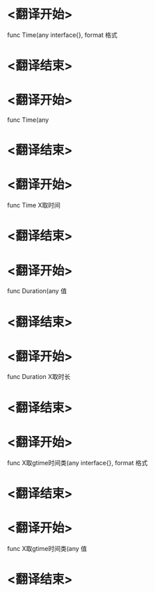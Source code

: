 
# <翻译开始>
func Time(any interface{}, format
格式
# <翻译结束>

# <翻译开始>
func Time(any

# <翻译结束>

# <翻译开始>
func Time
X取时间
# <翻译结束>

# <翻译开始>
func Duration(any
值
# <翻译结束>

# <翻译开始>
func Duration
X取时长
# <翻译结束>

# <翻译开始>
func X取gtime时间类(any interface{}, format
格式
# <翻译结束>

# <翻译开始>
func X取gtime时间类(any
值
# <翻译结束>
